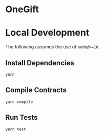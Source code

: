 # OneGift



# Local Development

The following assumes the use of `node@>=10`.

## Install Dependencies

`yarn`

## Compile Contracts

`yarn compile`

## Run Tests

`yarn test`
